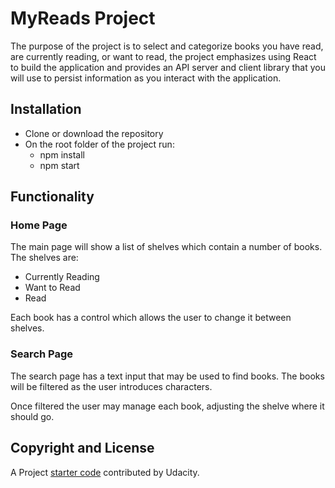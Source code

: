 # MyReads Project

The purpose of the project is to select and categorize books you have read, are currently reading, or want to read, the project emphasizes using React to build the application and provides an API server and client library that you will use to persist information as you interact with the application.

## Installation
* Clone or download the repository
* On the root folder of the project run:
    * npm install
    * npm start

## Functionality
### Home Page
The main page will show a list of shelves which contain a number of books.
The shelves are:
* Currently Reading
* Want to Read
* Read

Each book has a control which allows the user to change it between shelves.

### Search Page
The search page has a text input that may be used to find books. The books will be filtered as the user introduces characters. 

Once filtered the user may manage each book, adjusting the shelve where it should go.

## Copyright and License
A Project [starter code](https://github.com/udacity/reactnd-project-myreads-starter) contributed by Udacity.

